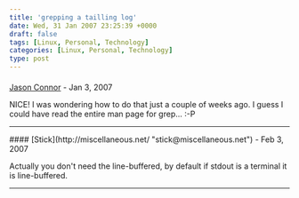 ```yaml
---
title: 'grepping a tailling log'
date: Wed, 31 Jan 2007 23:25:39 +0000
draft: false
tags: [Linux, Personal, Technology]
categories: [Linux, Personal, Technology]
type: post
---
```



#### 
[Jason Connor](http://glutt.com "jlc@glutt.com") - <time datetime="2007-01-31 20:33:32">Jan 3, 2007</time>

NICE! I was wondering how to do that just a couple of weeks ago. I guess I could have read the entire man page for grep... :-P
<hr />
#### 
[Stick](http://miscellaneous.net/ "stick@miscellaneous.net") - <time datetime="2007-02-07 18:28:42">Feb 3, 2007</time>

Actually you don't need the line-buffered, by default if stdout is a terminal it is line-buffered.
<hr />
